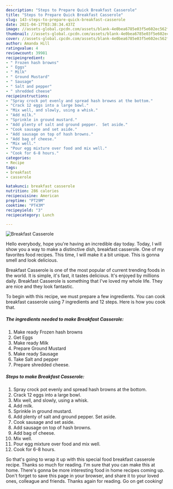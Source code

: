 ```yaml
---
description: "Steps to Prepare Quick Breakfast Casserole"
title: "Steps to Prepare Quick Breakfast Casserole"
slug: 143-steps-to-prepare-quick-breakfast-casserole
date: 2021-04-17T03:38:34.437Z
image: //assets-global.cpcdn.com/assets/blank-4e0bea6785e03f5e602ec562f230caae08da540cada707380b4fe1bbebba43da.png
thumbnail: //assets-global.cpcdn.com/assets/blank-4e0bea6785e03f5e602ec562f230caae08da540cada707380b4fe1bbebba43da.png
cover: //assets-global.cpcdn.com/assets/blank-4e0bea6785e03f5e602ec562f230caae08da540cada707380b4fe1bbebba43da.png
author: Amanda Hill
ratingvalue: 4
reviewcount: 39981
recipeingredient:
- " Frozen hash browns"
- " Eggs"
- " Milk"
- " Ground Mustard"
- " Sausage"
- " Salt and pepper"
- " shredded cheese"
recipeinstructions:
- "Spray crock pot evenly and spread hash browns at the bottom."
- "Crack 12 eggs into a large bowl."
- "Mix well, and slowly, using a whisk."
- "Add milk."
- "Sprinkle in ground mustard."
- "Add plenty of salt and ground pepper.  Set aside."
- "Cook sausage and set aside."
- "Add sausage on top of hash browns."
- "Add bag of cheese."
- "Mix well."
- "Pour egg mixture over food and mix well."
- "Cook for 6-8 hours."
categories:
- Recipe
tags:
- breakfast
- casserole

katakunci: breakfast casserole 
nutrition: 286 calories
recipecuisine: American
preptime: "PT29M"
cooktime: "PT43M"
recipeyield: "3"
recipecategory: Lunch

---
```



![Breakfast Casserole](//assets-global.cpcdn.com/assets/blank-4e0bea6785e03f5e602ec562f230caae08da540cada707380b4fe1bbebba43da.png)

Hello everybody, hope you're having an incredible day today. Today, I will show you a way to make a distinctive dish, breakfast casserole. One of my favorites food recipes. This time, I will make it a bit unique. This is gonna smell and look delicious.

Breakfast Casserole is one of the most popular of current trending foods in the world. It is simple, it's fast, it tastes delicious. It's enjoyed by millions daily. Breakfast Casserole is something that I've loved my whole life. They are nice and they look fantastic.




To begin with this recipe, we must prepare a few ingredients. You can cook breakfast casserole using 7 ingredients and 12 steps. Here is how you cook that.

<!--inarticleads1-->

##### The ingredients needed to make Breakfast Casserole:

1. Make ready  Frozen hash browns
1. Get  Eggs
1. Make ready  Milk
1. Prepare  Ground Mustard
1. Make ready  Sausage
1. Take  Salt and pepper
1. Prepare  shredded cheese.




<!--inarticleads2-->

##### Steps to make Breakfast Casserole:

1. Spray crock pot evenly and spread hash browns at the bottom.
1. Crack 12 eggs into a large bowl.
1. Mix well, and slowly, using a whisk.
1. Add milk.
1. Sprinkle in ground mustard.
1. Add plenty of salt and ground pepper.  Set aside.
1. Cook sausage and set aside.
1. Add sausage on top of hash browns.
1. Add bag of cheese.
1. Mix well.
1. Pour egg mixture over food and mix well.
1. Cook for 6-8 hours.




So that's going to wrap it up with this special food breakfast casserole recipe. Thanks so much for reading. I'm sure that you can make this at home. There's gonna be more interesting food in home recipes coming up. Don't forget to save this page in your browser, and share it to your loved ones, colleague and friends. Thanks again for reading. Go on get cooking!
